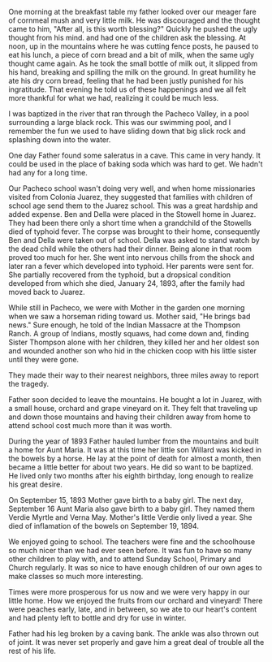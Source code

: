 One morning at the breakfast table my father looked over our meager fare of cornmeal mush and very little milk. He was discouraged and the thought came to him, "After all, is this worth blessing?" Quickly he pushed the ugly thought from his mind. and had one of the children ask the blessing. At noon, up in the mountains where he was cutting fence posts, he paused to eat his lunch, a piece of corn bread and a bit of milk, when the same ugly thought came again. As he took the small bottle of milk out, it slipped from his hand, breaking and spilling the milk on the ground. In great humility he ate his dry corn bread, feeling that he had been justly punished for his ingratitude. That evening he told us of these happenings and we all felt more thankful for what we had, realizing it could be much less.

I was baptized in the river that ran through the Pacheco Valley, in a pool surrounding a large black rock. This was our swimming pool, and I remember the fun we used to have sliding down that big slick rock and splashing down into the water.

One day Father found some saleratus in a cave. This came in very handy. It could be used in the place of baking soda which was hard to get. We hadn't had any for a long time.

Our Pacheco school wasn't doing very well, and when home missionaries visited from Colonia Juarez, they suggested that families with children of school age send them to the Juarez school. This was a great hardship and added expense. Ben and Della were placed in the Stowell home in Juarez. They had been there only a short time when a grandchild of the Stowells died of typhoid fever. The corpse was brought to their home, consequently Ben and Della were taken out of school. Della was asked to stand watch by the dead child while the others had their dinner. Being alone in that room proved too much for her. She went into nervous chills from the shock and later ran a fever which developed into typhoid. Her parents were sent for. She partially recovered from the typhoid, but a dropsical condition developed from which she died, January 24, 1893, after the family had moved back to Juarez.

While still in Pacheco, we were with Mother in the garden one morning when we saw a horseman riding toward us. Mother said, "He brings bad news." Sure enough, he told of the Indian Massacre at the Thompson Ranch. A group of Indians, mostly squaws, had come down and, finding Sister Thompson alone with her children, they killed her and her oldest son and wounded another son who hid in the chicken coop with his little sister until they were gone.

They made their way to their nearest neighbors, three miles away to report the tragedy.

Father soon decided to leave the mountains. He bought a lot in Juarez, with a small house, orchard and grape vineyard on it. They felt that traveling up and down those mountains and having their children away from home to attend school cost much more than it was worth.

During the year of 1893 Father hauled lumber from the mountains and built a home for Aunt Maria. It was at this time her little son Willard was kicked in the bowels by a horse. He lay at the point of death for almost a month, then became a little better for about two years. He did so want to be baptized. He lived only two months after his eighth birthday, long enough to realize his great desire.

On September 15, 1893 Mother gave birth to a baby girl. The next day, September 16 Aunt Maria also gave birth to a baby girl. They named them Verdie Myrtle and Verna May. Mother's little Verdie only lived a year. She died of inflamation of the bowels on September 19, 1894.

We enjoyed going to school. The teachers were fine and the schoolhouse so much nicer than we had ever seen before. It was fun to have so many other children to play with, and to attend Sunday School, Primary and Church regularly. It was so nice to have enough children of our own ages to make classes so much more interesting.

Times were more prosperous for us now and we were very happy in our little home. How we enjoyed the fruits from our orchard and vineyard! There were peaches early, late, and in between, so we ate to our heart's content and had plenty left to bottle and dry for use in winter.

Father had his leg broken by a caving bank. The ankle was also thrown out of joint. It was never set properly and gave him a great deal of trouble all the rest of his life.